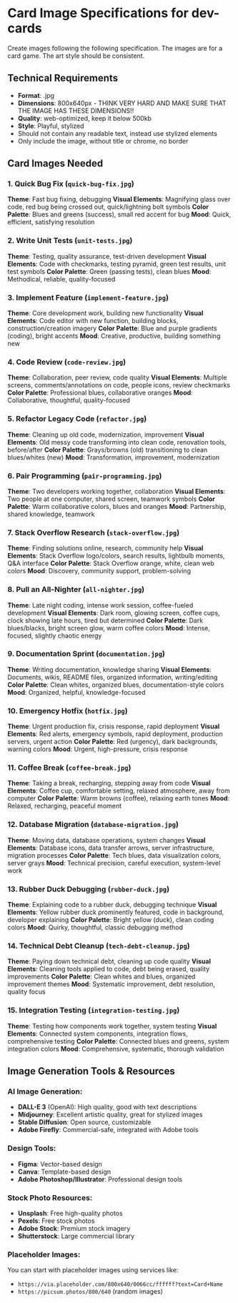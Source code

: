 # Card Image Specifications for dev-cards

Create images following the following specification. The images are for a card game. The art style should be consistent.

## Technical Requirements

- **Format**: .jpg
- **Dimensions**: 800x640px - THINK VERY HARD AND MAKE SURE THAT THE IMAGE HAS THESE DIMENSIONS!!
- **Quality**: web-optimized, keep it below 500kb
- **Style**: Playful, stylized
- Should not contain any readable text, instead use stylized elements
- Only include the image, without title or chrome, no border

## Card Images Needed

### 1. Quick Bug Fix (`quick-bug-fix.jpg`)

**Theme**: Fast bug fixing, debugging
**Visual Elements**: Magnifying glass over code, red bug being crossed out, quick/lightning bolt symbols
**Color Palette**: Blues and greens (success), small red accent for bug
**Mood**: Quick, efficient, satisfying resolution

### 2. Write Unit Tests (`unit-tests.jpg`)

**Theme**: Testing, quality assurance, test-driven development
**Visual Elements**: Code with checkmarks, testing pyramid, green test results, unit test symbols
**Color Palette**: Green (passing tests), clean blues
**Mood**: Methodical, reliable, quality-focused

### 3. Implement Feature (`implement-feature.jpg`)

**Theme**: Core development work, building new functionality
**Visual Elements**: Code editor with new function, building blocks, construction/creation imagery
**Color Palette**: Blue and purple gradients (coding), bright accents
**Mood**: Creative, productive, building something new

### 4. Code Review (`code-review.jpg`)

**Theme**: Collaboration, peer review, code quality
**Visual Elements**: Multiple screens, comments/annotations on code, people icons, review checkmarks
**Color Palette**: Professional blues, collaborative oranges
**Mood**: Collaborative, thoughtful, quality-focused

### 5. Refactor Legacy Code (`refactor.jpg`)

**Theme**: Cleaning up old code, modernization, improvement
**Visual Elements**: Old messy code transforming into clean code, renovation tools, before/after
**Color Palette**: Grays/browns (old) transitioning to clean blues/whites (new)
**Mood**: Transformation, improvement, modernization

### 6. Pair Programming (`pair-programming.jpg`)

**Theme**: Two developers working together, collaboration
**Visual Elements**: Two people at one computer, shared screen, teamwork symbols
**Color Palette**: Warm collaborative colors, blues and oranges
**Mood**: Partnership, shared knowledge, teamwork

### 7. Stack Overflow Research (`stack-overflow.jpg`)

**Theme**: Finding solutions online, research, community help
**Visual Elements**: Stack Overflow logo/colors, search results, lightbulb moments, Q&A interface
**Color Palette**: Stack Overflow orange, white, clean web colors
**Mood**: Discovery, community support, problem-solving

### 8. Pull an All-Nighter (`all-nighter.jpg`)

**Theme**: Late night coding, intense work session, coffee-fueled development
**Visual Elements**: Dark room, glowing screen, coffee cups, clock showing late hours, tired but determined
**Color Palette**: Dark blues/blacks, bright screen glow, warm coffee colors
**Mood**: Intense, focused, slightly chaotic energy

### 9. Documentation Sprint (`documentation.jpg`)

**Theme**: Writing documentation, knowledge sharing
**Visual Elements**: Documents, wikis, README files, organized information, writing/editing
**Color Palette**: Clean whites, organized blues, documentation-style colors
**Mood**: Organized, helpful, knowledge-focused

### 10. Emergency Hotfix (`hotfix.jpg`)

**Theme**: Urgent production fix, crisis response, rapid deployment
**Visual Elements**: Red alerts, emergency symbols, rapid deployment, production servers, urgent action
**Color Palette**: Red (urgency), dark backgrounds, warning colors
**Mood**: Urgent, high-pressure, crisis response

### 11. Coffee Break (`coffee-break.jpg`)

**Theme**: Taking a break, recharging, stepping away from code
**Visual Elements**: Coffee cup, comfortable setting, relaxed atmosphere, away from computer
**Color Palette**: Warm browns (coffee), relaxing earth tones
**Mood**: Relaxed, recharging, peaceful moment

### 12. Database Migration (`database-migration.jpg`)

**Theme**: Moving data, database operations, system changes
**Visual Elements**: Database icons, data transfer arrows, server infrastructure, migration processes
**Color Palette**: Tech blues, data visualization colors, server grays
**Mood**: Technical precision, careful execution, system-level work

### 13. Rubber Duck Debugging (`rubber-duck.jpg`)

**Theme**: Explaining code to a rubber duck, debugging technique
**Visual Elements**: Yellow rubber duck prominently featured, code in background, developer explaining
**Color Palette**: Bright yellow (duck), clean coding colors
**Mood**: Quirky, thoughtful, classic debugging method

### 14. Technical Debt Cleanup (`tech-debt-cleanup.jpg`)

**Theme**: Paying down technical debt, cleaning up code quality
**Visual Elements**: Cleaning tools applied to code, debt being erased, quality improvements
**Color Palette**: Clean whites and blues, organized improvement themes
**Mood**: Systematic improvement, debt resolution, quality focus

### 15. Integration Testing (`integration-testing.jpg`)

**Theme**: Testing how components work together, system testing
**Visual Elements**: Connected system components, integration flows, comprehensive testing
**Color Palette**: Connected blues and greens, system integration colors
**Mood**: Comprehensive, systematic, thorough validation

## Image Generation Tools & Resources

### AI Image Generation:

- **DALL-E 3** (OpenAI): High quality, good with text descriptions
- **Midjourney**: Excellent artistic quality, great for stylized images
- **Stable Diffusion**: Open source, customizable
- **Adobe Firefly**: Commercial-safe, integrated with Adobe tools

### Design Tools:

- **Figma**: Vector-based design
- **Canva**: Template-based design
- **Adobe Photoshop/Illustrator**: Professional design tools

### Stock Photo Resources:

- **Unsplash**: Free high-quality photos
- **Pexels**: Free stock photos
- **Adobe Stock**: Premium stock imagery
- **Shutterstock**: Large commercial library

### Placeholder Images:

You can start with placeholder images using services like:

- `https://via.placeholder.com/800x640/0066cc/ffffff?text=Card+Name`
- `https://picsum.photos/800/640` (random images)

